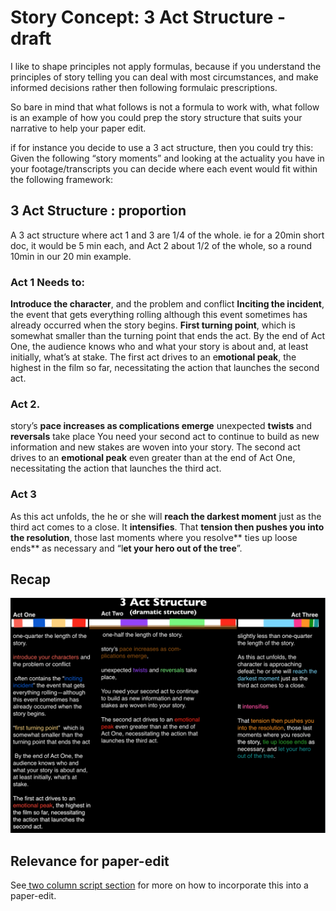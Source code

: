 # Story Concept: 3 Act Structure - draft

I like to shape principles not apply formulas, because if you understand the principles of story telling you can deal with most circumstances, and make informed decisions rather then following formulaic prescriptions.

So bare in mind that what follows is not a formula to work with, what follow is an example of how you could prep the story structure that suits your narrative to help your paper edit. 

if for instance you decide to use a 3 act structure, then you could try this: Given the following “story moments” and looking at the actuality you have in your footage/transcripts you can decide where each event would fit within the following framework:

## 3 Act Structure : proportion
A 3 act structure where act 1 and 3 are 1/4 of the whole. ie for a 20min short doc, it would be 5 min each, and Act 2 about 1/2 of the whole, so a round 10min in our 20 min example.

### Act 1 Needs to:
**Introduce the character**, and the problem and conflict
**Inciting the incident**, the event that gets everything rolling although this event sometimes has already occurred when the story begins.
**First turning point**, which is somewhat smaller than the turning point that ends the act.
By the end of Act One, the audience knows who and what your story is about and, at least initially, what’s at stake.
The first act drives to an e**motional peak**, the highest in the film so far, necessitating the action that launches the second act.

### Act 2.
story’s **pace increases as complications emerge**
unexpected **twists** and **reversals** take place
You need your second act to continue to build as new information and new stakes are woven into your story. 
The second act drives to an **emotional peak** even greater than at the end of Act One, necessitating the action that launches the third act.

### Act 3
As this act unfolds, the he or she will **reach the darkest moment** just as the third act comes to a close. It **intensifies**. That **tension then pushes you into the resolution**, those last moments where you resolve** ties up loose ends** as necessary and “l**et your hero out of the tree**”.

## Recap 

![3 Act Structure](/assets/3-act-structure.png)

## Relevance for paper-edit
See[ two column script section](/two-column-script/two-column-script.md) for more on how to incorporate this into a paper-edit.


<!--http://pietropassarelli.com/articles/2012/11/01/a-note-on-story-telling-for-paper-edit/  -->